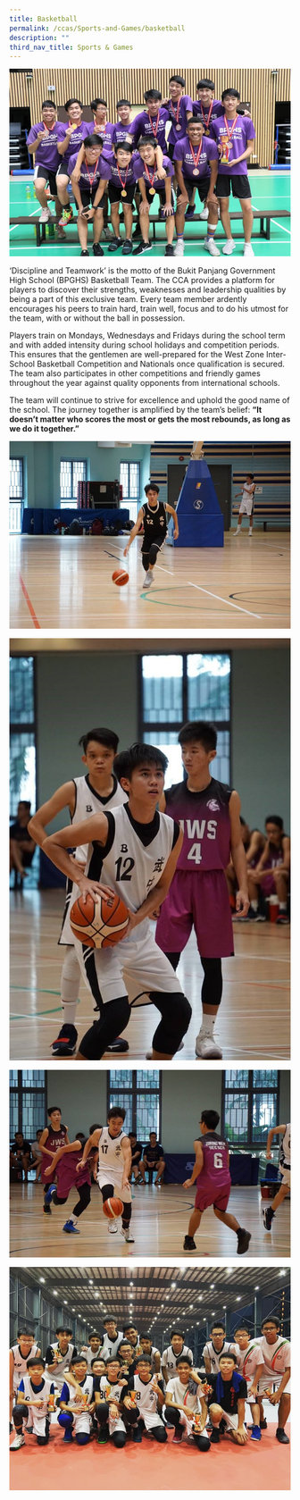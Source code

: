 ```yaml
---
title: Basketball
permalink: /ccas/Sports-and-Games/basketball
description: ""
third_nav_title: Sports & Games
---
```

![](/images/BB1.jpeg)

‘Discipline and Teamwork’ is the motto of the Bukit Panjang Government High School (BPGHS) Basketball Team. The CCA provides a platform for players to discover their strengths, weaknesses and leadership qualities by being a part of this exclusive team. Every team member ardently encourages his peers to train hard, train well, focus and to do his utmost for the team, with or without the ball in possession.

  

Players train on Mondays, Wednesdays and Fridays during the school term and with added intensity during school holidays and competition periods. This ensures that the gentlemen are well-prepared for the West Zone Inter-School Basketball Competition and Nationals once qualification is secured. The team also participates in other competitions and friendly games throughout the year against quality opponents from international schools.

  

The team will continue to strive for excellence and uphold the good name of the school. The journey together is amplified by the team’s belief: **“It doesn’t matter who scores the most or gets the most rebounds, as long as we do it together.”**

  

![](/images/BB2.jpeg)

![](/images/BB3.jpeg)

![](/images/BB4.jpeg)

![](/images/BB5.jpeg)